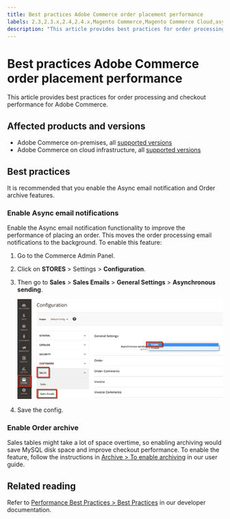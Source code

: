 ```yaml
---
title: Best practices Adobe Commerce order placement performance
labels: 2.3,2.3.x,2.4,2.4.x,Magento Commerce,Magento Commerce Cloud,asynchronous sending,best practices,email,orders,performance,archive,Adobe Commerce,cloud infrastructure,on-premises
description: "This article provides best practices for order processing and checkout performance for Adobe Commerce."
---
```


# Best practices Adobe Commerce order placement performance

This article provides best practices for order processing and checkout performance for Adobe Commerce.

## Affected products and versions

* Adobe Commerce on-premises, all [supported versions](https://magento.com/sites/default/files/magento-software-lifecycle-policy.pdf)
* Adobe Commerce on cloud infrastructure, all [supported versions](https://magento.com/sites/default/files/magento-software-lifecycle-policy.pdf)

## Best practices

It is recommended that you enable the Async email notification and Order archive features.

### Enable Async email notifications

Enable the Async email notification functionality to improve the performance of placing an order. This moves the order processing email notifications to the background. To enable this feature:

1. Go to the Commerce Admin Panel.
1. Click on **STORES** > Settings > **Configuration**.
1. Then go to **Sales** > **Sales Emails** > **General Settings** > **Asynchronous sending**.

   ![asynchronous_sales_emails_magento_2.4.1.png](assets/asynchronous_sales_emails_magento_2.4.1.png)

1. Save the config.

### Enable Order archive

Sales tables might take a lot of space overtime, so enabling archiving would save MySQL disk space and improve checkout performance.
To enable the feature, follow the instructions in [Archive > To enable archiving](https://docs.magento.com/user-guide/sales/order-archive.html#to-enable-archiving) in our user guide.

## Related reading

Refer to [Performance Best Practices > Best Practices](https://devdocs.magento.com/guides/v2.4/performance-best-practices/configuration.html#asynchronous-email-notifications) in our developer documentation.
 
